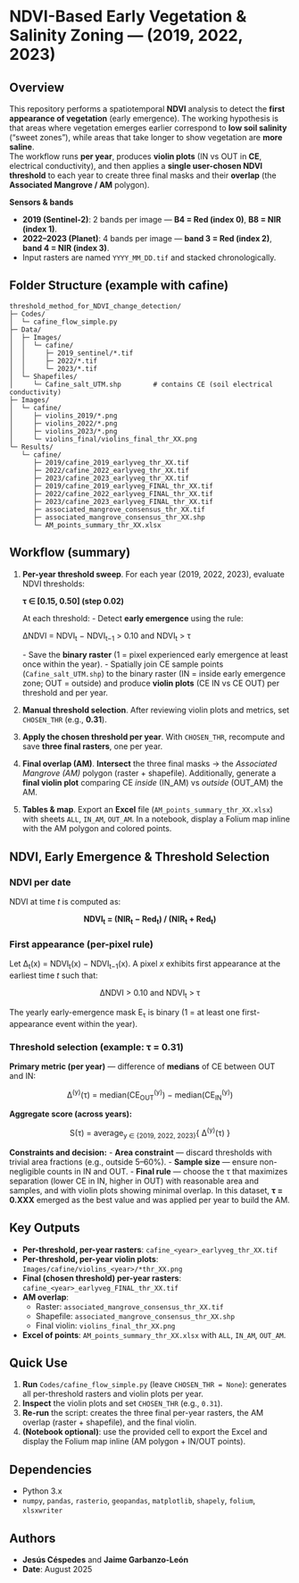 #  NDVI-Based Early Vegetation & Salinity Zoning — (2019, 2022, 2023)

## Overview
This repository performs a spatiotemporal **NDVI** analysis to detect the **first appearance of vegetation** (early emergence). The working hypothesis is that areas where vegetation emerges earlier correspond to **low soil salinity** (“sweet zones”), while areas that take longer to show vegetation are **more saline**.  
The workflow runs **per year**, produces **violin plots** (IN vs OUT in **CE**, electrical conductivity), and then applies a **single user-chosen NDVI threshold** to each year to create three final masks and their **overlap** (the **Associated Mangrove / AM** polygon).

**Sensors & bands**
- **2019 (Sentinel-2)**: 2 bands per image — **B4 = Red (index 0)**, **B8 = NIR (index 1)**.
- **2022–2023 (Planet)**: 4 bands per image — **band 3 = Red (index 2)**, **band 4 = NIR (index 3)**.
- Input rasters are named `YYYY_MM_DD.tif` and stacked chronologically.

##  Folder Structure (example with cafine)
```
threshold_method_for_NDVI_change_detection/
├─ Codes/
│  └─ cafine_flow_simple.py
├─ Data/
│  ├─ Images/
│  │  └─ cafine/
│  │     ├─ 2019_sentinel/*.tif
│  │     ├─ 2022/*.tif
│  │     └─ 2023/*.tif
│  └─ Shapefiles/
│     └─ Cafine_salt_UTM.shp        # contains CE (soil electrical conductivity)
├─ Images/
│  └─ cafine/
│     ├─ violins_2019/*.png
│     ├─ violins_2022/*.png
│     ├─ violins_2023/*.png
│     └─ violins_final/violins_final_thr_XX.png
└─ Results/
   └─ cafine/
      ├─ 2019/cafine_2019_earlyveg_thr_XX.tif
      ├─ 2022/cafine_2022_earlyveg_thr_XX.tif
      ├─ 2023/cafine_2023_earlyveg_thr_XX.tif
      ├─ 2019/cafine_2019_earlyveg_FINAL_thr_XX.tif
      ├─ 2022/cafine_2022_earlyveg_FINAL_thr_XX.tif
      ├─ 2023/cafine_2023_earlyveg_FINAL_thr_XX.tif
      ├─ associated_mangrove_consensus_thr_XX.tif
      ├─ associated_mangrove_consensus_thr_XX.shp
      └─ AM_points_summary_thr_XX.xlsx
```

##  Workflow (summary)
1. **Per-year threshold sweep**. For each year (2019, 2022, 2023), evaluate NDVI thresholds:
   <p><strong>&tau; ∈ [0.15, 0.50] (step 0.02)</strong></p>
   At each threshold:
   - Detect <strong>early emergence</strong> using the rule:
     <p><span>&Delta;NDVI = NDVI<sub>t</sub> − NDVI<sub>t−1</sub> &gt; 0.10 and NDVI<sub>t</sub> &gt; &tau;</span></p>
   - Save the <strong>binary raster</strong> (1 = pixel experienced early emergence at least once within the year).
   - Spatially join CE sample points (<code>Cafine_salt_UTM.shp</code>) to the binary raster (IN = inside early emergence zone; OUT = outside) and produce <strong>violin plots</strong> (CE IN vs CE OUT) per threshold and per year.

2. **Manual threshold selection**. After reviewing violin plots and metrics, set <code>CHOSEN_THR</code> (e.g., <strong>0.31</strong>).

3. **Apply the chosen threshold per year**. With <code>CHOSEN_THR</code>, recompute and save <strong>three final rasters</strong>, one per year.

4. **Final overlap (AM)**. <strong>Intersect</strong> the three final masks → the <em>Associated Mangrove (AM)</em> polygon (raster + shapefile). Additionally, generate a <strong>final violin plot</strong> comparing CE <em>inside</em> (IN_AM) vs <em>outside</em> (OUT_AM) the AM.

5. **Tables & map**. Export an <strong>Excel</strong> file (<code>AM_points_summary_thr_XX.xlsx</code>) with sheets <code>ALL</code>, <code>IN_AM</code>, <code>OUT_AM</code>. In a notebook, display a Folium map inline with the AM polygon and colored points.

##  NDVI, Early Emergence & Threshold Selection

### NDVI per date
NDVI at time <em>t</em> is computed as:
<p align="center"><strong>NDVI<sub>t</sub> = (NIR<sub>t</sub> − Red<sub>t</sub>) / (NIR<sub>t</sub> + Red<sub>t</sub>)</strong></p>

### First appearance (per-pixel rule)
Let <span>&Delta;<sub>t</sub>(x) = NDVI<sub>t</sub>(x) − NDVI<sub>t−1</sub>(x)</span>. A pixel <em>x</em> exhibits first appearance at the earliest time <em>t</em> such that:
<p align="center"><span>&Delta;NDVI &gt; 0.10 and NDVI<sub>t</sub> &gt; &tau;</span></p>
The yearly early-emergence mask <span>E<sub>&tau;</sub></span> is binary (1 = at least one first-appearance event within the year).

### Threshold selection (example: τ = 0.31)
<strong>Primary metric (per year)</strong> — difference of <strong>medians</strong> of CE between OUT and IN:
<p align="center"><span>&Delta;<sup>(y)</sup>(&tau;) = median(CE<sub>OUT</sub><sup>(y)</sup>) − median(CE<sub>IN</sub><sup>(y)</sup>)</span></p>
<strong>Aggregate score (across years):</strong>
<p align="center"><span>S(&tau;) = average<sub>y ∈ {2019, 2022, 2023}</sub>{ &Delta;<sup>(y)</sup>(&tau;) }</span></p>
<strong>Constraints and decision:</strong>
- <strong>Area constraint</strong> — discard thresholds with trivial area fractions (e.g., outside 5–60%).  
- <strong>Sample size</strong> — ensure non-negligible counts in IN and OUT.  
- <strong>Final rule</strong> — choose the <span>&tau;</span> that maximizes separation (lower CE in IN, higher in OUT) with reasonable area and samples, and with violin plots showing minimal overlap.  
In this dataset, <strong>&tau; = 0.XXX</strong> emerged as the best value and was applied per year to build the AM.

## Key Outputs
- <strong>Per-threshold, per-year rasters</strong>: <code>cafine_&lt;year&gt;_earlyveg_thr_XX.tif</code>  
- <strong>Per-threshold, per-year violin plots</strong>: <code>Images/cafine/violins_&lt;year&gt;/*thr_XX.png</code>  
- <strong>Final (chosen threshold) per-year rasters</strong>: <code>cafine_&lt;year&gt;_earlyveg_FINAL_thr_XX.tif</code>  
- <strong>AM overlap</strong>:  
  - Raster: <code>associated_mangrove_consensus_thr_XX.tif</code>  
  - Shapefile: <code>associated_mangrove_consensus_thr_XX.shp</code>  
  - Final violin: <code>violins_final_thr_XX.png</code>  
- <strong>Excel of points</strong>: <code>AM_points_summary_thr_XX.xlsx</code> with <code>ALL</code>, <code>IN_AM</code>, <code>OUT_AM</code>.

## Quick Use
1. <strong>Run</strong> <code>Codes/cafine_flow_simple.py</code> (leave <code>CHOSEN_THR = None</code>): generates all per-threshold rasters and violin plots per year.  
2. <strong>Inspect</strong> the violin plots and set <code>CHOSEN_THR</code> (e.g., <code>0.31</code>).  
3. <strong>Re-run</strong> the script: creates the three final per-year rasters, the AM overlap (raster + shapefile), and the final violin.  
4. <strong>(Notebook optional)</strong>: use the provided cell to export the Excel and display the Folium map inline (AM polygon + IN/OUT points).

##  Dependencies
- Python 3.x  
- <code>numpy</code>, <code>pandas</code>, <code>rasterio</code>, <code>geopandas</code>, <code>matplotlib</code>, <code>shapely</code>, <code>folium</code>, <code>xlsxwriter</code>

## Authors
- <strong>Jesús Céspedes</strong> and <strong>Jaime Garbanzo-León</strong>  
- <strong>Date</strong>: August 2025
